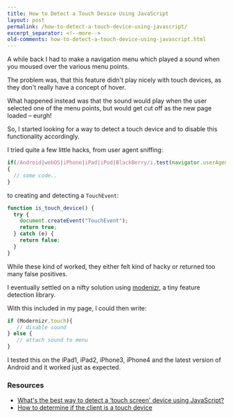 ```yaml
---
title: How to Detect a Touch Device Using JavaScript
layout: post
permalink: /how-to-detect-a-touch-device-using-javascript/
excerpt_separator: <!--more-->
old-comments: how-to-detect-a-touch-device-using-javascript.html
---
```


A while back I had to make a navigation menu which played a sound when you moused over the various menu points.

The problem was, that this feature didn't play nicely with touch devices, as they don't really have a concept of hover.

What happened instead was that the sound would play when the user selected one of the menu points, but would get cut off as the new page loaded – eurgh!

<!--more-->

So, I started looking for a way to detect a touch device and to disable this functionality accordingly.

I tried quite a few little hacks, from user agent sniffing:

```js
if(/Android|webOS|iPhone|iPad|iPod|BlackBerry/i.test(navigator.userAgent))
{
  // some code..
}
```

to creating and detecting a `TouchEvent`:

```js
function is_touch_device() {
  try {
    document.createEvent("TouchEvent");
    return true;
  } catch (e) {
    return false;
  }
}
```

While these kind of worked, they either felt kind of hacky or returned too many false positives.

I eventually settled on a nifty solution using  [modenizr](http://modernizr.com/ "Modernizr is a JavaScript library that detects HTML5 and CSS3 features in the user's browser."), a tiny feature detection library.

With this included in my page, I could then write:

```js
if (Modernizr.touch){
   // disable sound
} else {
   // attach sound to menu
}
```

I tested this on the iPad1, iPad2, iPhone3, iPhone4 and the latest version of Android and it worked just as expected.

### Resources

  * [What's the best way to detect a &#8216;touch screen' device using JavaScript?](http://stackoverflow.com/questions/4817029/whats-the-best-way-to-detect-a-touch-screen-device-using-javascript "StackOverflow")
  * [How to determine if the client is a touch device](http://stackoverflow.com/questions/6262584/how-to-determine-if-the-client-is-a-touch-device "StackOverflow")

